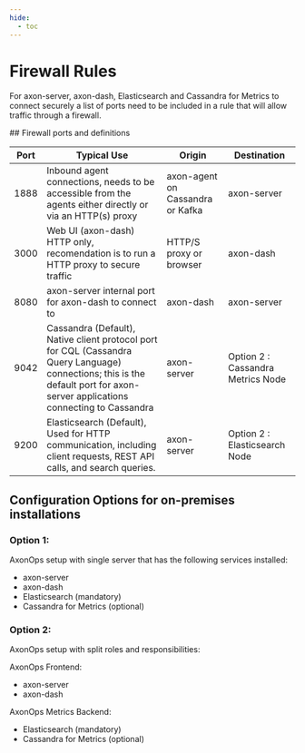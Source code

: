 ```yaml
---
hide:
  - toc
---
```


# Firewall Rules

For axon-server, axon-dash, Elasticsearch and Cassandra for Metrics to connect securely a list of ports need to be included in a rule that will allow traffic through a firewall.

## Firewall ports and definitions

| Port        | Typical Use                                                              | Origin  | Destination |
| ----------- | ------------------------------------------------------------------------ | ----------------- | ----------------- |
| 1888 | Inbound agent connections, needs to be accessible from the agents either directly or via an HTTP(s) proxy | axon-agent on Cassandra or Kafka | axon-server |
| 3000 | Web UI (axon-dash) HTTP only, recomendation is to run a HTTP proxy to secure traffic | HTTP/S proxy or browser | axon-dash |
| 8080 | axon-server internal port for axon-dash to connect to | axon-dash | axon-server |
| 9042 | Cassandra (Default), Native client protocol port for CQL (Cassandra Query Language) connections; this is the default port for axon-server applications connecting to Cassandra | axon-server | Option 2 : Cassandra Metrics Node |
| 9200 | Elasticsearch (Default), Used for HTTP communication, including client requests, REST API calls, and search queries. | axon-server | Option 2 : Elasticsearch Node |

## Configuration Options for on-premises installations 

### Option 1:

 AxonOps setup with single server that has the following services installed:

 - axon-server
 - axon-dash
 - Elasticsearch (mandatory)
 - Cassandra for Metrics (optional)

### Option 2:

AxonOps setup with split roles and responsibilities:

AxonOps Frontend:

- axon-server
- axon-dash

AxonOps Metrics Backend:

- Elasticsearch (mandatory)
- Cassandra for Metrics (optional)


